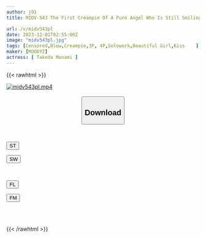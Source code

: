 ```yaml
---
author: j91
title: MIDV-543 The First Creampie Of A Pure Angel Who Is Still Smiling With A Soft Smile. Monami Takeda

url: /v/midv543pl
date: 2023-12-01T02:55:00Z
image: "midv543pl.jpg"
tags: [Censored,Blow,Creampie,3P, 4P,Solowork,Beautiful Girl,Kiss	 ]
maker: [MOODYZ]
actress: [ Takeda Monami ]
---
```



{{< rawhtml >}}

<div class="video" data-videoid="g2mlDPO6pjhqRLP">
    <a href="javascript:;">
        <img src="/v/midv543pl/midv543pl.jpg" width="WIDTH" height="HEIGHT" alt="midv543pl.mp4" loading="lazy">
    </a>
</div>

<script type="text/javascript" src="https://j91.asia/asset/on-demand-st.js"></script>

<br>
  <link rel="stylesheet" href="https://j91.asia/asset/bs5.css">
  
  <center>
  <button class="btn btn-primary" type="button" data-bs-toggle="collapse" data-bs-target=".multi-collapse" aria-expanded="false" aria-controls="multiCollapseExample1 multiCollapseExample2"><h2>Download</h2></button></center>
</p>
<div class="row">
  <div class="col">
    <div class="collapse multi-collapse" id="multiCollapseExample1">
      <div class="card card-body">
	      	      <br>
<div class="buttons">  
<p><a href="https://streamtape.to/v/g2mlDPO6pjhqRLP" target="_blank"><button class="btn-hover color-3"><i class="fa fa-download"></i> ST</button></a></p>
<p><a href="https://flaswish.com/hrgr90as3r4e" target="_blank"><button class="btn-hover color-2"><i class="fa fa-download"></i> SW</button></a></p></div>
    </div>
  </div>
</div>
  <div class="col">
    <div class="collapse multi-collapse" id="multiCollapseExample2">
      <div class="card card-body">
	      <br>
<div class="buttons">
<p><a href="javascript:;" target="_blank"><button class="btn-hover color-9"><i class="fa fa-download"></i> FL</button></a></p>
<p><a href="javascript:;" target="_blank"><button class="btn-hover color-8"><i class="fa fa-download"></i> FM</button></a></p></div>
<br><br>
      </div>
    </div>
  </div>
</div>

{{< /rawhtml >}}
